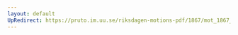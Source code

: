 ```yaml
---
layout: default
UpRedirect: https://pruto.im.uu.se/riksdagen-motions-pdf/1867/mot_1867__ak__159/mot_1867__ak__159-001.pdf
---
```

